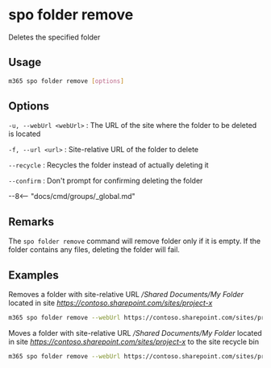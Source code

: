# spo folder remove

Deletes the specified folder

## Usage

```sh
m365 spo folder remove [options]
```

## Options

`-u, --webUrl <webUrl>`
: The URL of the site where the folder to be deleted is located

`-f, --url <url>`
: Site-relative URL of the folder to delete

`--recycle`
: Recycles the folder instead of actually deleting it

`--confirm`
: Don't prompt for confirming deleting the folder

--8<-- "docs/cmd/groups/_global.md"

## Remarks

The `spo folder remove` command will remove folder only if it is empty. If the folder contains any files, deleting the folder will fail.

## Examples

Removes a folder with site-relative URL _/Shared Documents/My Folder_ located in site _https://contoso.sharepoint.com/sites/project-x_

```sh
m365 spo folder remove --webUrl https://contoso.sharepoint.com/sites/project-x --url '/Shared Documents/My Folder'
```

Moves a folder with site-relative URL _/Shared Documents/My Folder_ located in site _https://contoso.sharepoint.com/sites/project-x_ to the site recycle bin

```sh
m365 spo folder remove --webUrl https://contoso.sharepoint.com/sites/project-x --url '/Shared Documents/My Folder' --recycle
```
